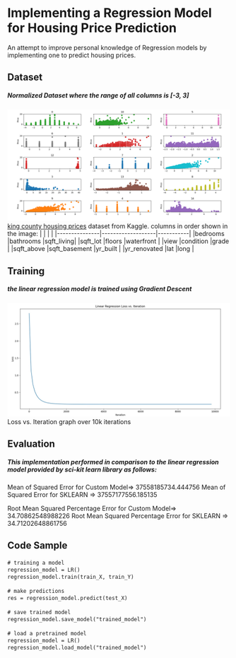 # Implementing a Regression Model for Housing Price Prediction
An attempt to improve personal knowledge of Regression models by implementing one to predict housing prices.
## Dataset

##### Normalized Dataset where the range of all columns is [-3, 3]
![Standardized Dataset](./Standardized_Dataset.png)
[king county housing prices](https://www.kaggle.com/datasets/harlfoxem/housesalesprediction) dataset from Kaggle.
columns in order shown in the image:
|               |                   |           |
|---------------|-------------------|-----------|
|bedrooms		|bathrooms 			|sqft_living|
|sqft_lot 		|floors 			|waterfront	|
|view			|condition 			|grade 		|
|sqft_above 	|sqft_basement 		|yr_built 	|
|yr_renovated 	|lat 				|long		|

## Training
##### the linear regression model is trained using Gradient Descent
![Loss vs. Iteration](./loss_vs_Iteration.png)
Loss vs. Iteration graph over 10k iterations

## Evaluation
##### This implementation performed in comparison to the linear regression model provided by sci-kit learn library as follows:
Mean of Squared Error for Custom Model=>  37558185734.444756
Mean of Squared Error for SKLEARN =>  37557177556.185135

Root Mean Squared Percentage Error for Custom Model=>  34.70862548988226
Root Mean Squared Percentage Error for SKLEARN =>  34.71202648861756

## Code Sample
```
# training a model
regression_model = LR()
regression_model.train(train_X, train_Y)

# make predictions 
res = regression_model.predict(test_X)

# save trained model
regression_model.save_model("trained_model")

# load a pretrained model
regression_model = LR()
regression_model.load_model("trained_model")
````
